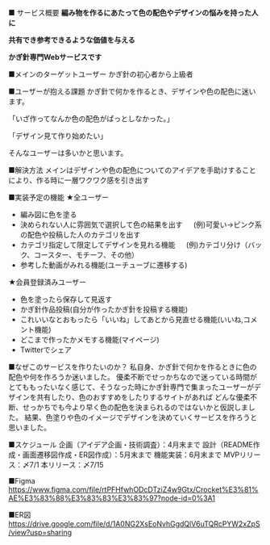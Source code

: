 ■ サービス概要
**編み物を作るにあたって色の配色やデザインの悩みを持った人に**

**共有でき参考できるような価値を与える**

**かぎ針専門Webサービスです**

■メインのターゲットユーザー
 かぎ針の初心者から上級者

■ユーザーが抱える課題
 かぎ針で何かを作るとき、デザインや色の配色に迷います。

「いざ作ってなんか色の配色がぱっとしなかった。」

「デザイン見て作り始めたい」

そんなユーザーは多いかと思います。

■解決方法
 メインはデザインや色の配色についてのアイデアを手助けすることにより、作る時に一層ワクワク感を引き出す

■実装予定の機能
★全ユーザー
- 編み図に色を塗る
- 決められない人に雰囲気で選択して色の結果を出す
　 (例)可愛い→ピンク系の配色や投稿した人のカテゴリを出す
- カテゴリ指定して限定してデザインを見れる機能
　 (例)カテゴリ分け（バック、コースター、モチーフ、その他）
- 参考した動画がみれる機能(ユーチューブに遷移する)

★会員登録済みユーザー
- 色を塗ったら保存して見返す
- かぎ針作品投稿(自分が作ったかぎ針を投稿する機能)
- これいいなとおもったら「いいね」してあとから見直せる機能(いいね,コメント機能)
- どこまで作ったかメモする機能(マイページ)
- Twitterでシェア

■なぜこのサービスを作りたいのか？
 私自身、かぎ針で何かを作るときに色の配色や何を作ろうか迷いました。
優柔不断でせっかちなので迷っている時間がとてももったいなく感じて、そうなった時にかぎ針専門で集まったユーザーがデザインを共有したり、色のおすすめをしたりするサイトがあれば
どんな優柔不断、せっかちでも今より早く色の配色を決まられるのではないかと仮説しました。
結果、色塗りや色のイメージでデザインを決めていくサービスを作ろうと思いました。

■スケジュール
企画（アイデア企画・技術調査）：4月末まで
設計（README作成・画面遷移図作成・ER図作成）：5月末まで
機能実装：6月末まで
MVPリリース：〆7/1
本リリース：〆7/15

■Figma
https://www.figma.com/file/rtPFHfwhODcDTziZ4w9Gtx/Crocket%E3%81%AE%E3%83%88%E3%83%83%E3%83%97?node-id=0%3A1

■ER図
https://drive.google.com/file/d/1A0NG2XsEoNvhGgdQlV6uTQRcPYW2xZpS/view?usp=sharing